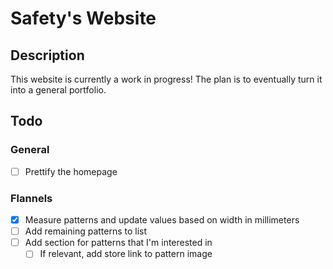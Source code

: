 # Safety's Website
## Description
This website is currently a work in progress! The plan is to eventually turn it into a general portfolio.

## Todo
### General
- [ ] Prettify the homepage
### Flannels
- [x] Measure patterns and update values based on width in millimeters
- [ ] Add remaining patterns to list
- [ ] Add section for patterns that I'm interested in
  - [ ] If relevant, add store link to pattern image